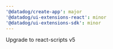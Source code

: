 ```yaml
---
'@datadog/create-app': major
'@datadog/ui-extensions-react': minor
'@datadog/ui-extensions-sdk': minor
---
```


Upgrade to react-scripts v5
